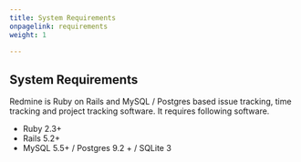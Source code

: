 ```yaml
---
title: System Requirements
onpagelink: requirements
weight: 1

---
```



System Requirements
-------------------

Redmine is Ruby on Rails and MySQL / Postgres based issue tracking, time tracking and project tracking software. It requires following software.

*   Ruby 2.3+
*   Rails 5.2+
*   MySQL 5.5+ / Postgres 9.2 + / SQLite 3
